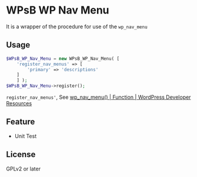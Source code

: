 # WPsB WP Nav Menu

It is a wrapper of the procedure for use of the `wp_nav_menu`

## Usage

``` PHP
$WPsB_WP_Nav_Menu = new WPsB_WP_Nav_Menu( [
	'register_nav_menus' => [
		'primary' => 'descriptions'
	]
	] );
$WPsB_WP_Nav_Menu->register();
```

`register_nav_menus'`, See [wp_nav_menu() | Function | WordPress Developer Resources](https://developer.wordpress.org/reference/functions/wp_nav_menu/)

## Feature

* Unit Test

## License

GPLv2 or later
